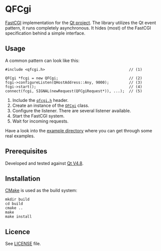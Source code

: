 QFCgi
=====

[FastCGI][1] implementation for the [Qt project][2]. The library utilizes the
Qt event pattern, it runs completely asynchronous. It hides (most) of the
FastCGI specification behind a simple interface.

Usage
-----

A common pattern can look like this:

    #include <qfcgi.h>                                      // (1)

    QFCgi *fcgi = new QFCgi;                                // (2)
    fcgi->configureListen(QHostAddress::Any, 9000);         // (3)
    fcgi->start();                                          // (4)
    connect(fcgi, SIGNAL(newRequest(QFCgiRequest*)), ...);  // (5)

1. Include the [`qfcgi.h`](src/qfcgi.h) header.
2. Create an instance of the [`QFCgi`](src/fcgi.h) class.
3. Configure the listener. There are several listener available.
4. Start the FastCGI system.
5. Wait for incoming requests.

Have a look into the [example directory](example/) where you can get through
some real examples.

Prerequisites
-------------

Developed and tested against [Qt V4.8](http://qt-project.org/doc/qt-4.8/).

Installation
------------

[CMake][3] is used as the build system:

    mkdir build
    cd build
    cmake ..
    make
    make install

Licence
-------

See [LICENSE](LICENSE) file.

[1]: http://www.fastcgi.com "FastCGI"
[2]: http://www.qt-project.org "Qt Project"
[3]: http://www.cmake.org "CMake"
